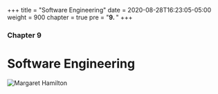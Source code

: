 +++
title = "Software Engineering"
date = 2020-08-28T16:23:05-05:00
weight = 900
chapter = true
pre = "<b>9. </b>"
+++

### Chapter 9

# Software Engineering

![Margaret Hamilton](https://news.mit.edu/sites/default/files/styles/news_article__image_gallery/public/images/201608/margaret-hamilton-mit-apollo-code_0.jpg?itok=gcN5sX1_)
